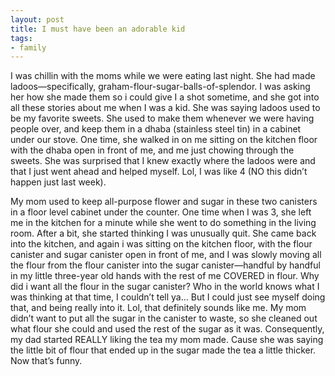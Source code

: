 ```yaml
---
layout: post
title: I must have been an adorable kid
tags:
- family
---
```

I was chillin with the moms while we were eating last night. She had made ladoos—specifically, graham-flour-sugar-balls-of-splendor. I was asking her how she made them so i could give I a shot sometime, and she got into all these stories about me when I was a kid. She was saying ladoos used to be my favorite sweets. She used to make them whenever we were having people over, and keep them in a dhaba (stainless steel tin) in a cabinet under our stove. One time, she walked in on me sitting on the kitchen floor with the dhaba open in front of me, and me just chowing through the sweets. She was surprised that I knew exactly where the ladoos were and that I just went ahead and helped myself. Lol, I was like 4 (NO this didn’t happen just last week).

My mom used to keep all-purpose flower and sugar in these two canisters in a floor level cabinet under the counter. One time when I was 3, she left me in the kitchen for a minute while she went to do something in the living room. After a bit, she started thinking I was unusually quit. She came back into the kitchen, and again i was sitting on the kitchen floor, with the flour canister and sugar canister open in front of me, and I was slowly moving all the flour from the flour canister into the sugar canister—handful by handful in my little three-year old hands with the rest of me COVERED in flour. Why did i want all the flour in the sugar canister? Who in the world knows what I was thinking at that time, I couldn’t tell ya... But I could just see myself doing that, and being really into it. Lol, that definitely sounds like me. My mom didn’t want to put all the sugar in the canister to waste, so she cleaned out what flour she could and used the rest of the sugar as it was. Consequently, my dad started REALLY liking the tea my mom made. Cause she was saying the little bit of flour that ended up in the sugar made the tea a little thicker. Now that’s funny.

